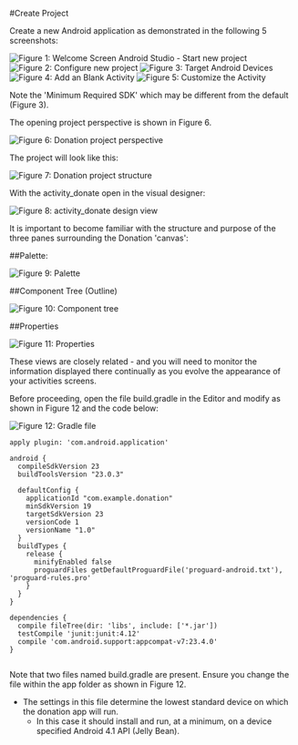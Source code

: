 #Create Project

Create a new Android application as demonstrated in the following 5 screenshots:

![Figure 1: Welcome Screen Android Studio - Start new project](img/00.png)
![Figure 2: Configure new project](img/01.png)
![Figure 3: Target Android Devices](img/02.png)
![Figure 4: Add an Blank Activity](img/03.png)
![Figure 5: Customize the Activity](img/04.png)

Note the 'Minimum Required SDK' which may be different from the default (Figure 3).

The opening project perspective is shown in Figure 6.

![Figure 6: Donation project perspective](img/05.png)

The project will look like this:

![Figure 7: Donation project structure](img/06.png)

With the activity_donate open in the visual designer:

![Figure 8: activity_donate design view](img/06a.png)

It is important to become familiar with the structure and purpose of the three panes surrounding the Donation 'canvas':

##Palette:

![Figure 9: Palette](img/06b.png)

##Component Tree (Outline)

![Figure 10: Component tree](img/06c.png)

##Properties

![Figure 11: Properties](img/06d.png)

These views are closely related - and you will need to monitor the information displayed there continually as you evolve the appearance of your activities screens.

Before proceeding, open the file build.gradle in the Editor and modify as shown in Figure 12 and the code below:

![Figure 12: Gradle file](img/06e.png)

```
apply plugin: 'com.android.application'

android {
  compileSdkVersion 23
  buildToolsVersion "23.0.3"

  defaultConfig {
    applicationId "com.example.donation"
    minSdkVersion 19
    targetSdkVersion 23
    versionCode 1
    versionName "1.0"
  }
  buildTypes {
    release {
      minifyEnabled false
      proguardFiles getDefaultProguardFile('proguard-android.txt'), 'proguard-rules.pro'
    }
  }
}

dependencies {
  compile fileTree(dir: 'libs', include: ['*.jar'])
  testCompile 'junit:junit:4.12'
  compile 'com.android.support:appcompat-v7:23.4.0'
}


```

Note that two files named build.gradle are present. Ensure you change the file within the app folder as shown in Figure 12.

- The settings in this file determine the lowest standard device on which the donation app will run.
    - In this case it should install and run, at a minimum, on a device specified Android 4.1 API (Jelly Bean).





